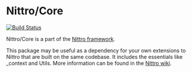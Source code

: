 Nittro/Core
===========

[![Build Status](https://travis-ci.org/nittro/core.svg?branch=master)](https://travis-ci.org/nittro/core)

Nittro/Core is a part of the [Nittro framework](https://github.com/nittro/nittro).

This package may be useful as a dependency for your own extensions to Nittro that are built on the same codebase.
It includes the essentials like _context and Utils. More information can be found in the [Nittro wiki](https://github.com/nittro/nittro/wiki).
